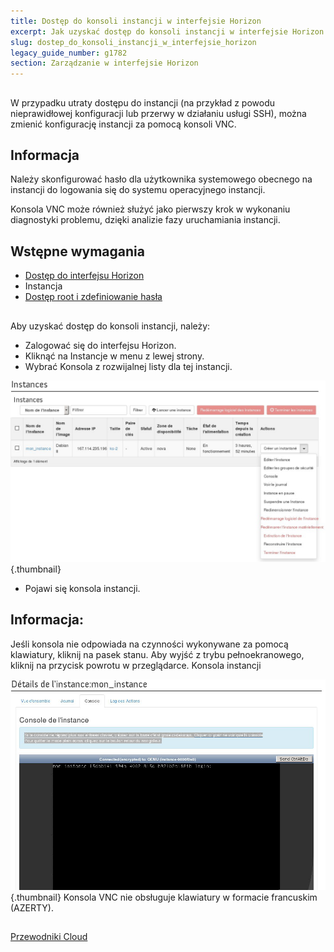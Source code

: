 ```yaml
---
title: Dostęp do konsoli instancji w interfejsie Horizon
excerpt: Jak uzyskać dostęp do konsoli instancji w interfejsie Horizon.
slug: dostep_do_konsoli_instancji_w_interfejsie_horizon
legacy_guide_number: g1782
section: Zarządzanie w interfejsie Horizon
---
```



## 
W przypadku utraty dostępu do instancji (na przykład z powodu nieprawidłowej konfiguracji lub przerwy w działaniu usługi SSH), można zmienić konfigurację instancji za pomocą konsoli VNC.

## Informacja
Należy skonfigurować hasło dla użytkownika systemowego obecnego na instancji do logowania się do systemu operacyjnego instancji.

Konsola VNC może również służyć jako pierwszy krok w wykonaniu diagnostyki problemu, dzięki analizie fazy uruchamiania instancji.


## Wstępne wymagania

- [Dostęp do interfejsu Horizon]({legacy}1773)
- Instancja
- [Dostęp root i zdefiniowanie hasła]({legacy}1786)




## 
Aby uzyskać dostęp do konsoli instancji, należy:


- Zalogować się do interfejsu Horizon.
- Kliknąć na Instancje w menu z lewej strony.
- Wybrać Konsola z rozwijalnej listy dla tej instancji.



![](images/img_2658.jpg){.thumbnail}

- Pojawi się konsola instancji.



## Informacja:
Jeśli konsola nie odpowiada na czynności wykonywane za pomocą klawiatury, kliknij na pasek stanu. Aby wyjść z trybu pełnoekranowego, kliknij na przycisk powrotu w przeglądarce.
Konsola instancji

![](images/img_2657.jpg){.thumbnail}
Konsola VNC nie obsługuje klawiatury w formacie francuskim (AZERTY).


## 
[Przewodniki Cloud]({legacy}1785)

